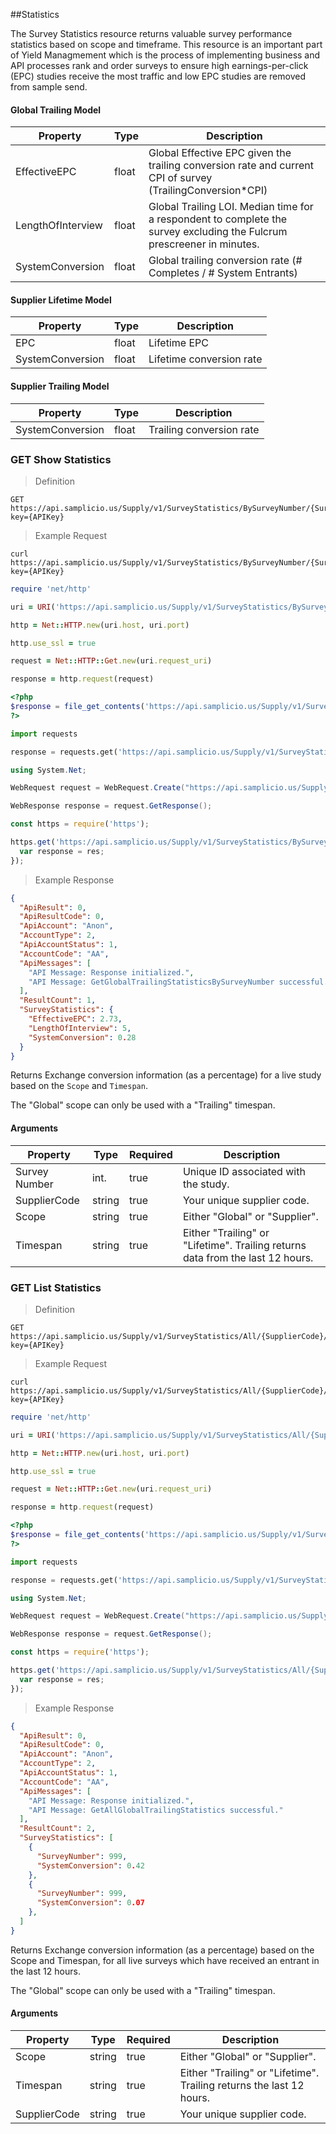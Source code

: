 ##Statistics

The Survey Statistics resource returns valuable survey performance statistics based on scope and timeframe. This resource is an important part of Yield Managmement which is the process of implementing business and API processes rank and order surveys to ensure high earnings-per-click (EPC) studies receive the most traffic and low EPC studies are removed from sample send.     

#### Global Trailing Model

| Property         | Type     | Description                                                                                                           |
|------------------|----------|-----------------------------------------------------------------------------------------------------------------------|
| EffectiveEPC     | float    | Global Effective EPC given the trailing conversion rate and current CPI of survey (TrailingConversion*CPI)            |  
| LengthOfInterview| float    | Global Trailing LOI. Median time for a respondent to complete the survey excluding the Fulcrum prescreener in minutes.|
| SystemConversion | float    | Global trailing conversion rate (# Completes / # System Entrants)                                                     |

#### Supplier Lifetime Model

| Property         | Type     | Description                               |
|------------------|----------|-------------------------------------------|
| EPC              | float    | Lifetime EPC                              |    
| SystemConversion | float    | Lifetime conversion rate                  |

#### Supplier Trailing Model

| Property         | Type     | Description                               |
|------------------|----------|-------------------------------------------|
| SystemConversion | float    | Trailing conversion rate                  |

### GET Show Statistics

> Definition 

```plaintext
GET  https://api.samplicio.us/Supply/v1/SurveyStatistics/BySurveyNumber/{SurveyNumber}/{SupplierCode}/{Scope}/{Timespan}?key={APIKey}
```
> Example Request

```shell
curl https://api.samplicio.us/Supply/v1/SurveyStatistics/BySurveyNumber/{SurveyNumber}/{SupplierCode}/{Scope}/{Timespan}?key={APIKey}
```

```ruby
require 'net/http'

uri = URI('https://api.samplicio.us/Supply/v1/SurveyStatistics/BySurveyNumber/{SurveyNumber}/{SupplierCode}/{Scope}/{Timespan}?key={APIKey}')

http = Net::HTTP.new(uri.host, uri.port)

http.use_ssl = true

request = Net::HTTP::Get.new(uri.request_uri)

response = http.request(request) 
```

```php
<?php
$response = file_get_contents('https://api.samplicio.us/Supply/v1/SurveyStatistics/BySurveyNumber/{SurveyNumber}/{SupplierCode}/{Scope}/{Timespan}?key={APIKey}');
?>
```

```python
import requests

response = requests.get('https://api.samplicio.us/Supply/v1/SurveyStatistics/BySurveyNumber/{SurveyNumber}/{SupplierCode}/{Scope}/{Timespan}?key={APIKey}')
```
```csharp
using System.Net;

WebRequest request = WebRequest.Create("https://api.samplicio.us/Supply/v1/SurveyStatistics/BySurveyNumber/{SurveyNumber}/{SupplierCode}/{Scope}/{Timespan}?key={APIKey}");

WebResponse response = request.GetResponse();
```
```javascript
const https = require('https');

https.get('https://api.samplicio.us/Supply/v1/SurveyStatistics/BySurveyNumber/{SurveyNumber}/{SupplierCode}/{Scope}/{Timespan}?key={APIKey}', function(res){
  var response = res;
});
```

> Example Response

```json 
{
  "ApiResult": 0,
  "ApiResultCode": 0,
  "ApiAccount": "Anon",
  "AccountType": 2,
  "ApiAccountStatus": 1,
  "AccountCode": "AA",
  "ApiMessages": [
    "API Message: Response initialized.",
    "API Message: GetGlobalTrailingStatisticsBySurveyNumber successful."
  ],
  "ResultCount": 1,
  "SurveyStatistics": {
    "EffectiveEPC": 2.73,
    "LengthOfInterview": 5,
    "SystemConversion": 0.28
  }
}
```

Returns Exchange conversion information (as a percentage) for a live study based on the `Scope` and `Timespan`.    

<aside class="notice">The "Global" scope can only be used with a "Trailing" timespan.</aside>

#### Arguments

| Property                     | Type     | Required | Description                                                                    |
|------------------------------|----------|----------|--------------------------------------------------------------------------------|
| Survey Number                | int.     | true     | Unique ID associated with the study.                                           |
| SupplierCode                 | string   | true     | Your unique supplier code.                                                     |
| Scope                        | string   | true     | Either "Global" or "Supplier".                                                 |
| Timespan                     | string   | true     | Either "Trailing" or "Lifetime". Trailing returns data from the last 12 hours. |

### GET List Statistics

> Definition 

```plaintext
GET  https://api.samplicio.us/Supply/v1/SurveyStatistics/All/{SupplierCode}/{Scope}/{Timespan}?key={APIKey}
```
> Example Request

```shell
curl https://api.samplicio.us/Supply/v1/SurveyStatistics/All/{SupplierCode}/{Scope}/{Timespan}?key={APIKey}
```

```ruby
require 'net/http'

uri = URI('https://api.samplicio.us/Supply/v1/SurveyStatistics/All/{SupplierCode}/{Scope}/{Timespan}?key={APIKey}')

http = Net::HTTP.new(uri.host, uri.port)

http.use_ssl = true

request = Net::HTTP::Get.new(uri.request_uri)

response = http.request(request) 
```

```php
<?php
$response = file_get_contents('https://api.samplicio.us/Supply/v1/SurveyStatistics/All/{SupplierCode}/{Scope}/{Timespan}?key={APIKey}');
?>
```

```python
import requests

response = requests.get('https://api.samplicio.us/Supply/v1/SurveyStatistics/All/{SupplierCode}/{Scope}/{Timespan}?key={APIKey}')
```
```csharp
using System.Net;

WebRequest request = WebRequest.Create("https://api.samplicio.us/Supply/v1/SurveyStatistics/All/{SupplierCode}/{Scope}/{Timespan}?key={APIKey}");

WebResponse response = request.GetResponse();
```
```javascript
const https = require('https');

https.get('https://api.samplicio.us/Supply/v1/SurveyStatistics/All/{SupplierCode}/{Scope}/{Timespan}?key={APIKey}', function(res){
  var response = res;
});
```

> Example Response

```json 
{
  "ApiResult": 0,
  "ApiResultCode": 0,
  "ApiAccount": "Anon",
  "AccountType": 2,
  "ApiAccountStatus": 1,
  "AccountCode": "AA",
  "ApiMessages": [
    "API Message: Response initialized.",
    "API Message: GetAllGlobalTrailingStatistics successful."
  ],
  "ResultCount": 2,
  "SurveyStatistics": [
    {
      "SurveyNumber": 999,
      "SystemConversion": 0.42
    },
    {
      "SurveyNumber": 999,
      "SystemConversion": 0.07
    },
  ]
}    
```

Returns Exchange conversion information (as a percentage) based on the Scope and Timespan, for all live surveys which have received an entrant in the last 12 hours.

<aside class="notice">The "Global" scope can only be used with a "Trailing" timespan.</aside>

#### Arguments

| Property                     | Type     | Required | Description                                                                           |
|------------------------------|----------|----------|---------------------------------------------------------------------------------------|
| Scope                        | string   | true     | Either "Global" or "Supplier".                                                        |
| Timespan                     | string   | true     | Either "Trailing" or "Lifetime". Trailing returns the last 12 hours.                  |
| SupplierCode                 | string   | true     | Your unique supplier code.                                                            |
